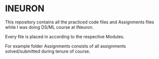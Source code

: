 # INEURON

This repository contains all the practiced code files and Assignments files while I was doing DS/ML course at INeuron. 

Every file is placed in according to the respective Modules.

For example folder Assignments consists of all assignments solved/submitted during tenure of course. 
